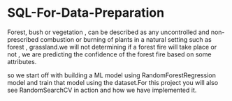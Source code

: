 # SQL-For-Data-Preparation
Forest, bush or vegetation , can be described as any uncontrolled and non-prescribed combustion or burning of plants in a natural setting such as forest , grassland.we will not determining if a forest fire will take place or not , we are predicting the confidence of the forest fire based on some attributes.

so we start off with building a ML model using RandomForestRegression model and train that model using the dataset.For this project you will also see RandomSearchCV in action and how we have implemented it.




